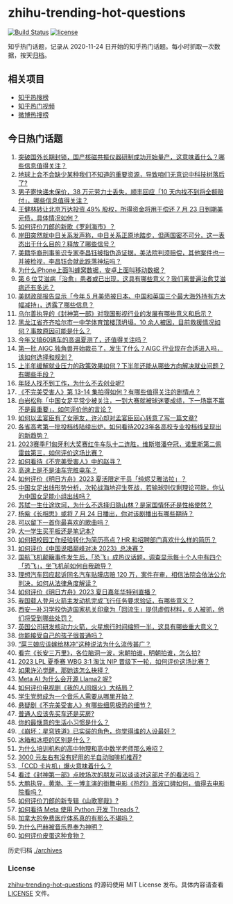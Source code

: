# zhihu-trending-hot-questions

[![Build Status](https://github.com/justjavac/zhihu-trending-hot-questions/workflows/ci/badge.svg?branch=master)](https://github.com/justjavac/zhihu-trending-hot-questions/actions)
[![license](https://img.shields.io/github/license/justjavac/zhihu-trending-hot-questions)](https://github.com/justjavac/zhihu-trending-hot-questions/blob/master/LICENSE)

知乎热门话题，记录从 2020-11-24
日开始的知乎热门话题。每小时抓取一次数据，按天[归档](./archives)。

## 相关项目

- [知乎热搜榜](https://github.com/justjavac/zhihu-trending-top-search)
- [知乎热门视频](https://github.com/justjavac/zhihu-trending-hot-video)
- [微博热搜榜](https://github.com/justjavac/weibo-trending-hot-search)

## 今日热门话题

<!-- BEGIN -->
<!-- 最后更新时间 Mon Jul 24 2023 04:14:22 GMT+0800 (China Standard Time) -->

1. [突破国外长期封锁，国产核磁共振仪器研制成功开始量产，这意味着什么？哪些信息值得关注？](https://www.zhihu.com/question/613559161)
1. [地球上会不会缺少某种我们不知道的重要资源，导致咱们无意识中科技树落后了?](https://www.zhihu.com/question/610829046)
1. [男子寄快递未保价，38 万元劳力士丢失，顺丰回应「10 天内找不到将全额赔付」，哪些信息值得关注？](https://www.zhihu.com/question/613550506)
1. [王健林转让北京万达投资 49% 股权，所得资金将用于偿还 7 月 23 日到期美元债，具体情况如何？](https://www.zhihu.com/question/613572711)
1. [如何评价刀郎的新歌《罗刹海市》？](https://www.zhihu.com/question/613552813)
1. [岸田突然就中日关系发声称，中日关系正原地踏步，但两国密不可分，这一表态出于什么目的？释放了哪些信号？](https://www.zhihu.com/question/613585972)
1. [美籍华裔刑事鉴识专家李昌钰被指伪造证据，美法院判须赔偿，其他案件也一并被检视，李昌钰会就此跌落神坛吗？](https://www.zhihu.com/question/613566420)
1. [为什么iPhone上面叫蜂窝数据，安卓上面叫移动数据？](https://www.zhihu.com/question/23244784)
1. [第 6 位艾滋病「治愈」患者或已出现，这具有哪些意义？我们离普遍治愈艾滋病还有多远？](https://www.zhihu.com/question/613573233)
1. [美财政部报告显示「今年 5 月美债被日本、中国和英国三个最大海外持有方大幅减持」，透露了哪些信息？](https://www.zhihu.com/question/613582423)
1. [乌尔善执导的《封神第一部》对我国影视行业的发展有哪些意义和启示？](https://www.zhihu.com/question/613253283)
1. [黑龙江省齐齐哈尔市一中学体育馆楼顶坍塌，10 余人被困，目前救援情况如何？事故原因可能是什么？](https://www.zhihu.com/question/613585807)
1. [今年又搞60辆车的高温夏测了，还值得关注吗？](https://www.zhihu.com/question/613584311)
1. [第一批 AIGC 独角兽开始裁员了，发生了什么？AIGC 行业现在合适进入吗，该如何选择和规划？](https://www.zhihu.com/question/613589772)
1. [上半年缓解就业压力的政策效果如何？下半年还能从哪些方向解决就业问题？有哪些手段？](https://www.zhihu.com/question/613476376)
1. [年轻人找不到工作，为什么不去创业呢?](https://www.zhihu.com/question/612586880)
1. [《不完美受害人》第 13-14 集拍得如何？有哪些值得关注的剧情点？](https://www.zhihu.com/question/613590419)
1. [白岩松称「中国女足平常少被关注，一到大赛就被球迷要成绩，下一场赢不赢不是最重要」，如何评价他的言论？](https://www.zhihu.com/question/613493574)
1. [如何以孟宴臣有了女朋友，许沁却对孟宴臣回心转意了写一篇文章?](https://www.zhihu.com/question/612896990)
1. [各省高考第一批投档线陆续出炉，如何看待2023年各高校专业投档线呈现出的新趋势？](https://www.zhihu.com/question/613078713)
1. [2023赛季F1匈牙利大奖赛红牛车队十二连胜，维斯塔潘夺冠，诺里斯第二佩雷兹第三，如何评价这场比赛？](https://www.zhihu.com/question/613597362)
1. [如何看待《不完美受害人》中的赵寻？](https://www.zhihu.com/question/612677870)
1. [高速上是不是油车完胜电车？](https://www.zhihu.com/question/612068284)
1. [如何评价《明日方舟》2023 夏活限定干员「纯烬艾雅法拉」？](https://www.zhihu.com/question/613594760)
1. [中国女足出线形势分析，次轮战海地迎生死战，若输球则仅剩理论可能，你认为中国女足能小组出线吗？](https://www.zhihu.com/question/613491043)
1. [苏轼一生仕途坎坷，为什么不选择归隐山林？是家国情怀还是性格使然？](https://www.zhihu.com/question/576807555)
1. [杨紫《长相思》或将 7 月 24 日播出，你对该剧播出有哪些期待？](https://www.zhihu.com/question/612958529)
1. [可以留下一首你最喜欢的歌曲吗？](https://www.zhihu.com/question/608135749)
1. [大一学生买平板还是笔记本?](https://www.zhihu.com/question/610055606)
1. [如何把校园工作经验转化为简历亮点？HR 和招聘部门喜欢什么样的简历？](https://www.zhihu.com/question/611895731)
1. [如何评价《中国说唱巅峰对决 2023》总决赛？](https://www.zhihu.com/question/613458801)
1. [国航飞机颠簸事件发生后，「恐飞」成热议话题，调查显示每十个人中有四个「恐飞」，坐飞机前如何自我疏导？](https://www.zhihu.com/question/613270891)
1. [理想汽车回应起诉同名汽车贴膜店赔 120 万，案件在审，相信法院会依法公允判决，如何从法律角度解读？](https://www.zhihu.com/question/613290069)
1. [如何评价《明日方舟》2023 夏日嘉年华特别直播？](https://www.zhihu.com/question/613314067)
1. [我国载人登月火箭主发动机完成飞行任务要求验证，有哪些意义？](https://www.zhihu.com/question/613548021)
1. [西安一补习学校伪造国家机关印章为「回流生」提供虚假材料，6 人被抓，他们将受到哪些处罚？](https://www.zhihu.com/question/613572336)
1. [英国公司研发核动力火箭，火星旅行时间缩短一半，这具有哪些重大意义？](https://www.zhihu.com/question/613411598)
1. [你能接受自己的孩子很普通吗？](https://www.zhihu.com/question/610024577)
1. [“扈三娘应该嫁给林冲”这种说法为什么流传甚广？](https://www.zhihu.com/question/350458633)
1. [看完《长安三万里》，各位脑洞一波，宋朝拍谁，明朝拍谁，怎么拍?](https://www.zhihu.com/question/613500879)
1. [2023 LPL 夏季赛 WBG 3:1 淘汰 NIP 晋级下一轮，如何评价这场比赛？](https://www.zhihu.com/question/613580112)
1. [如果许沁觉醒，那她该怎么抉择？](https://www.zhihu.com/question/612211427)
1. [Meta AI 为什么会开源 Llama2 呢?](https://www.zhihu.com/question/613072688)
1. [如何评价电视剧《我的人间烟火》大结局？](https://www.zhihu.com/question/613560152)
1. [学生党想成为一个音乐人需要从哪里开始？](https://www.zhihu.com/question/613579532)
1. [悬疑剧《不完美受害人》有哪些细思极恐的细节？](https://www.zhihu.com/question/612544649)
1. [普通人应该先买车还是买房?](https://www.zhihu.com/question/613475085)
1. [你的最惬意的生活小习惯是什么？](https://www.zhihu.com/question/610153512)
1. [《崩坏：星穹铁道》已实装的角色，你觉得谁的人设最好？](https://www.zhihu.com/question/598251813)
1. [冰箱和冰柜的区别是什么？](https://www.zhihu.com/question/65776227)
1. [为什么培训机构的高中物理和高中数学老师那么难招？](https://www.zhihu.com/question/350175564)
1. [3000 元左右有没有好用的半自动咖啡机推荐?](https://www.zhihu.com/question/469644336)
1. [「CCD 卡片机」爆火意味着什么？](https://www.zhihu.com/question/612882709)
1. [看过《封神第一部》点映场次的朋友可以谈谈对这部片子的看法吗？](https://www.zhihu.com/question/612264741)
1. [大鹏执导，黄渤、王一博主演的街舞电影《热烈》首波口碑如何，值得去电影院看吗？](https://www.zhihu.com/question/611465878)
1. [如何评价刀郎的新专辑《山歌寥哉》?](https://www.zhihu.com/question/612849893)
1. [如何看待 Meta 使用 Python 开发 Threads？](https://www.zhihu.com/question/612452515)
1. [加拿大的免费医疗体系真的有那么不堪吗？](https://www.zhihu.com/question/267947025)
1. [为什么巴赫被音乐界奉为神明？](https://www.zhihu.com/question/588826034)
1. [如何评价皮蛋这种食物？](https://www.zhihu.com/question/287256389)

<!-- END -->

历史归档 [./archives](./archives)

### License

[zhihu-trending-hot-questions](https://github.com/justjavac/zhihu-trending-hot-questions)
的源码使用 MIT License 发布。具体内容请查看 [LICENSE](./LICENSE) 文件。
